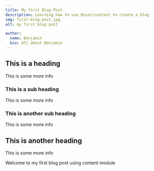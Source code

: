 ```yaml
---
title: My first Blog Post
description: Learning how to use @nuxt/content to create a blog
img: first-blog-post.jpg
alt: my first blog post

author:
  name: Benjamin
  bio: All about Benjamin
---
```


## This is a heading

This is some more info

### This is a sub heading

This is some more info

### This is another sub heading

This is some more info

## This is another heading

This is some more info

Welcome to my first blog post using content module



